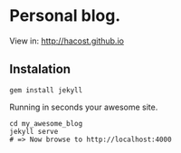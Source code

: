 # Personal blog.
View in: <http://hacost.github.io>

## Instalation

    gem install jekyll

Running in seconds your awesome site.
    
    cd my_awesome_blog
    jekyll serve
    # => Now browse to http://localhost:4000

